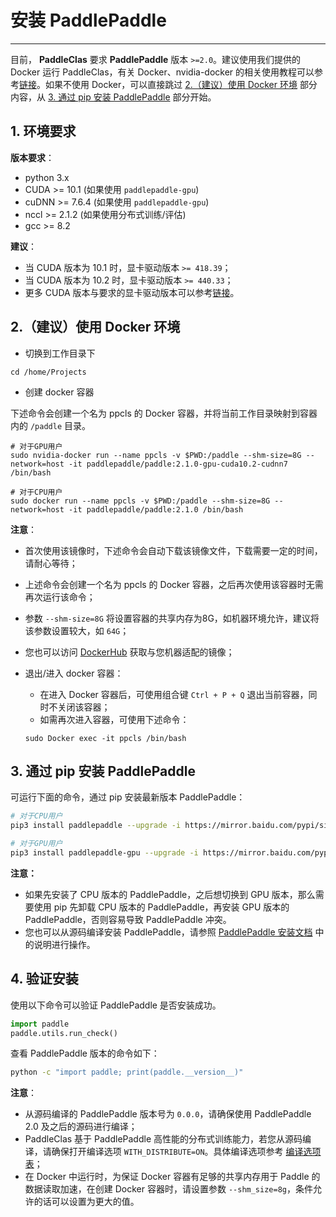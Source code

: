 # 安装 PaddlePaddle

---

目前， **PaddleClas** 要求 **PaddlePaddle** 版本 `>=2.0`。建议使用我们提供的 Docker 运行 PaddleClas，有关 Docker、nvidia-docker 的相关使用教程可以参考[链接](https://www.runoob.com/Docker/Docker-tutorial.html)。如果不使用 Docker，可以直接跳过 [2.（建议）使用 Docker 环境](#2) 部分内容，从 [3. 通过 pip 安装 PaddlePaddle](#3) 部分开始。

## 1. 环境要求

**版本要求**：
- python 3.x
- CUDA >= 10.1 (如果使用 `paddlepaddle-gpu`)
- cuDNN >= 7.6.4 (如果使用 `paddlepaddle-gpu`)
- nccl >= 2.1.2 (如果使用分布式训练/评估)
- gcc >= 8.2

**建议**：
* 当 CUDA 版本为 10.1 时，显卡驱动版本 `>= 418.39`；
* 当 CUDA 版本为 10.2 时，显卡驱动版本 `>= 440.33`；
* 更多 CUDA 版本与要求的显卡驱动版本可以参考[链接](https://docs.nvidia.com/deploy/cuda-compatibility/index.html)。

<a name="2"></a>

## 2.（建议）使用 Docker 环境

* 切换到工作目录下

```shell
cd /home/Projects
```

* 创建 docker 容器

下述命令会创建一个名为 ppcls 的 Docker 容器，并将当前工作目录映射到容器内的 `/paddle` 目录。

```shell
# 对于GPU用户
sudo nvidia-docker run --name ppcls -v $PWD:/paddle --shm-size=8G --network=host -it paddlepaddle/paddle:2.1.0-gpu-cuda10.2-cudnn7 /bin/bash

# 对于CPU用户
sudo docker run --name ppcls -v $PWD:/paddle --shm-size=8G --network=host -it paddlepaddle/paddle:2.1.0 /bin/bash
```

**注意**：
* 首次使用该镜像时，下述命令会自动下载该镜像文件，下载需要一定的时间，请耐心等待；
* 上述命令会创建一个名为 ppcls 的 Docker 容器，之后再次使用该容器时无需再次运行该命令；
* 参数 `--shm-size=8G` 将设置容器的共享内存为8G，如机器环境允许，建议将该参数设置较大，如 `64G`；
* 您也可以访问 [DockerHub](https://hub.Docker.com/r/paddlepaddle/paddle/tags/) 获取与您机器适配的镜像；
* 退出/进入 docker 容器：
    * 在进入 Docker 容器后，可使用组合键 `Ctrl + P + Q` 退出当前容器，同时不关闭该容器；
    * 如需再次进入容器，可使用下述命令：

    ```shell
    sudo Docker exec -it ppcls /bin/bash
    ```

<a name="3"></a>

## 3. 通过 pip 安装 PaddlePaddle

可运行下面的命令，通过 pip 安装最新版本 PaddlePaddle：

```bash
# 对于CPU用户
pip3 install paddlepaddle --upgrade -i https://mirror.baidu.com/pypi/simple

# 对于GPU用户
pip3 install paddlepaddle-gpu --upgrade -i https://mirror.baidu.com/pypi/simple
```

**注意：**
* 如果先安装了 CPU 版本的 PaddlePaddle，之后想切换到 GPU 版本，那么需要使用 pip 先卸载 CPU 版本的 PaddlePaddle，再安装 GPU 版本的 PaddlePaddle，否则容易导致 PaddlePaddle 冲突。
* 您也可以从源码编译安装 PaddlePaddle，请参照 [PaddlePaddle 安装文档](http://www.paddlepaddle.org.cn/install/quick) 中的说明进行操作。

## 4. 验证安装

使用以下命令可以验证 PaddlePaddle 是否安装成功。

```python
import paddle
paddle.utils.run_check()
```

查看 PaddlePaddle 版本的命令如下：

```bash
python -c "import paddle; print(paddle.__version__)"
```

**注意**：
- 从源码编译的 PaddlePaddle 版本号为 `0.0.0`，请确保使用 PaddlePaddle 2.0 及之后的源码进行编译；
- PaddleClas 基于 PaddlePaddle 高性能的分布式训练能力，若您从源码编译，请确保打开编译选项 `WITH_DISTRIBUTE=ON`。具体编译选项参考 [编译选项表](https://www.paddlepaddle.org.cn/documentation/docs/zh/develop/install/Tables.html#bianyixuanxiangbiao)；
- 在 Docker 中运行时，为保证 Docker 容器有足够的共享内存用于 Paddle 的数据读取加速，在创建 Docker 容器时，请设置参数 `--shm_size=8g`，条件允许的话可以设置为更大的值。
